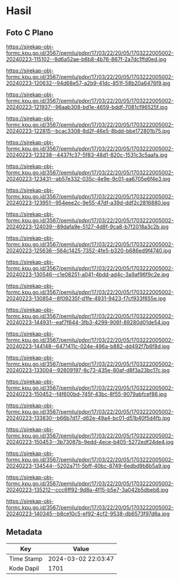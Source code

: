 # Hasil

## Foto C Plano

https://sirekap-obj-formc.kpu.go.id/3567/pemilu/pdpr/17/03/22/20/05/1703222005002-20240223-115102--8d6a52ae-b6b8-4b76-867f-2a7dc1ffd0ed.jpg

https://sirekap-obj-formc.kpu.go.id/3567/pemilu/pdpr/17/03/22/20/05/1703222005002-20240223-120632--94d68e57-a2b9-41dc-851f-58b20a6476f9.jpg

https://sirekap-obj-formc.kpu.go.id/3567/pemilu/pdpr/17/03/22/20/05/1703222005002-20240223-121937--96aab308-bd1e-4659-bddf-7081cf96525f.jpg

https://sirekap-obj-formc.kpu.go.id/3567/pemilu/pdpr/17/03/22/20/05/1703222005002-20240223-122815--bcac3308-8d2f-46e5-8bdd-bbe172801b75.jpg

https://sirekap-obj-formc.kpu.go.id/3567/pemilu/pdpr/17/03/22/20/05/1703222005002-20240223-123238--4437fc37-5f83-48d1-820c-1531c3c5aafa.jpg

https://sirekap-obj-formc.kpu.go.id/3567/pemilu/pdpr/17/03/22/20/05/1703222005002-20240223-123431--ab57e332-035c-4e9e-9c01-aa6705e6f4e3.jpg

https://sirekap-obj-formc.kpu.go.id/3567/pemilu/pdpr/17/03/22/20/05/1703222005002-20240223-123951--954eee2c-9e55-47df-a39d-ddf2c2816880.jpg

https://sirekap-obj-formc.kpu.go.id/3567/pemilu/pdpr/17/03/22/20/05/1703222005002-20240223-124039--89dafa9e-5127-4d8f-9ca8-b7f2018a3c2b.jpg

https://sirekap-obj-formc.kpu.go.id/3567/pemilu/pdpr/17/03/22/20/05/1703222005002-20240223-125636--564c1425-7352-4fe5-b320-b686ed9f4740.jpg

https://sirekap-obj-formc.kpu.go.id/3567/pemilu/pdpr/17/03/22/20/05/1703222005002-20240223-130546--c1e08251-a041-4bdd-ad4c-3a9af96f9c2e.jpg

https://sirekap-obj-formc.kpu.go.id/3567/pemilu/pdpr/17/03/22/20/05/1703222005002-20240223-130854--8f09235f-d1fe-4931-9423-f7cf933f655e.jpg

https://sirekap-obj-formc.kpu.go.id/3567/pemilu/pdpr/17/03/22/20/05/1703222005002-20240223-144931--eaf7f644-3fb3-4299-906f-89280d01de54.jpg

https://sirekap-obj-formc.kpu.go.id/3567/pemilu/pdpr/17/03/22/20/05/1703222005002-20240223-144148--6471411c-024e-496a-b882-dd492f7b6f8d.jpg

https://sirekap-obj-formc.kpu.go.id/3567/pemilu/pdpr/17/03/22/20/05/1703222005002-20240223-133004--92609197-8c73-435e-80af-d8f3a23bc17c.jpg

https://sirekap-obj-formc.kpu.go.id/3567/pemilu/pdpr/17/03/22/20/05/1703222005002-20240223-150452--f4f600bd-745f-43bc-8f55-9079abfcef86.jpg

https://sirekap-obj-formc.kpu.go.id/3567/pemilu/pdpr/17/03/22/20/05/1703222005002-20240223-133830--b66b7d17-d62e-49a4-bc01-d51b40f5d4fb.jpg

https://sirekap-obj-formc.kpu.go.id/3567/pemilu/pdpr/17/03/22/20/05/1703222005002-20240223-150453--3b73087b-9edd-4ece-b405-5272edf24de4.jpg

https://sirekap-obj-formc.kpu.go.id/3567/pemilu/pdpr/17/03/22/20/05/1703222005002-20240223-134544--5202a711-5bff-40bc-8749-6edbd9b8b5a9.jpg

https://sirekap-obj-formc.kpu.go.id/3567/pemilu/pdpr/17/03/22/20/05/1703222005002-20240223-135212--ccc6ff92-9d8a-4f15-b5e7-3a042b5dbeb8.jpg

https://sirekap-obj-formc.kpu.go.id/3567/pemilu/pdpr/17/03/22/20/05/1703222005002-20240223-140345--b8ce10c5-ef92-4cf2-9538-db6573f97d6a.jpg


## Metadata

| Key        | Value               |
| ---------- | ------------------- |
| Time Stamp | 2024-03-02 22:03:47 |
| Kode Dapil | 1701                |



